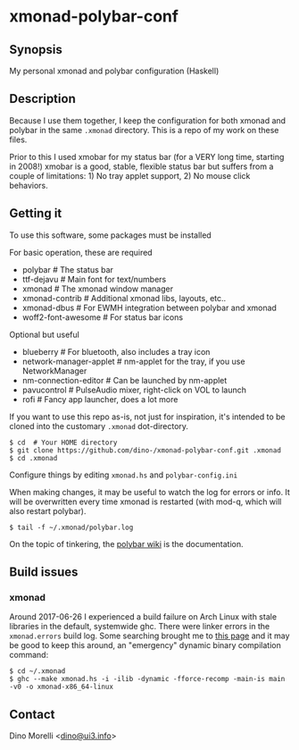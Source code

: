 # xmonad-polybar-conf


## Synopsis

My personal xmonad and polybar configuration (Haskell)


## Description

Because I use them together, I keep the configuration for both xmonad and
polybar in the same `.xmonad` directory. This is a repo of my work on these
files.

Prior to this I used xmobar for my status bar (for a VERY long time, starting
in 2008!) xmobar is a good, stable, flexible status bar but suffers from a
couple of limitations: 1) No tray applet support, 2) No mouse click behaviors.


## Getting it

To use this software, some packages must be installed

For basic operation, these are required

- polybar             # The status bar
- ttf-dejavu          # Main font for text/numbers
- xmonad              # The xmonad window manager
- xmonad-contrib      # Additional xmonad libs, layouts, etc..
- xmonad-dbus         # For EWMH integration between polybar and xmonad
- woff2-font-awesome  # For status bar icons

Optional but useful

- blueberry               # For bluetooth, also includes a tray icon
- network-manager-applet  # nm-applet for the tray, if you use NetworkManager
- nm-connection-editor    # Can be launched by nm-applet
- pavucontrol             # PulseAudio mixer, right-click on VOL to launch
- rofi                    # Fancy app launcher, does a lot more

If you want to use this repo as-is, not just for inspiration, it's intended to
be cloned into the customary `.xmonad` dot-directory.

    $ cd  # Your HOME directory
    $ git clone https://github.com/dino-/xmonad-polybar-conf.git .xmonad
    $ cd .xmonad

Configure things by editing `xmonad.hs` and `polybar-config.ini`

When making changes, it may be useful to watch the log for errors or info. It
will be overwritten every time xmonad is restarted (with mod-q, which will also
restart polybar).

    $ tail -f ~/.xmonad/polybar.log

On the topic of tinkering, the
[polybar wiki](https://github.com/polybar/polybar/wiki) is the documentation.


## Build issues

### xmonad

Around 2017-06-26 I experienced a build failure on Arch Linux with
stale libraries in the default, systemwide ghc. There were linker
errors in the `xmonad.errors` build log. Some searching brought
me to [this page](https://bugs.archlinux.org/task/54561) and it
may be good to keep this around, an "emergency" dynamic binary
compilation command:

    $ cd ~/.xmonad
    $ ghc --make xmonad.hs -i -ilib -dynamic -fforce-recomp -main-is main -v0 -o xmonad-x86_64-linux


## Contact

Dino Morelli <[dino@ui3.info](mailto:dino@ui3.info)>
